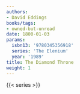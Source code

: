 ```yaml
---
authors:
- David Eddings
books/tags:
- owned-but-unread
date: 1800-01-03
params:
  isbn13: '9780345356918'
  series: 'The Elenium'
  year: '1989'
title: The Diamond Throne
weight: 1
---
```



<!--more-->

{{< series >}}